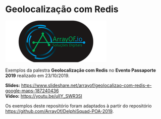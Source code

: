 # Geolocalização com Redis



![Logotipo da ArrayOf.io](assets/logo.png)



Exemplos da palestra  **Geolocalização com Redis** no **Evento Passaporte 2019** realizado em 23/10/2019.
  
**Slides:** https://www.slideshare.net/arrayof/geolocalizao-com-redis-e-google-maps-187240436  
**Vídeo:** https://youtu.be/ulIY_SWR3SI  
  
Os exemplos deste repositório foram adaptados à partir do repositório https://github.com/ArrayOf/DelphiSquad-POA-2019.
